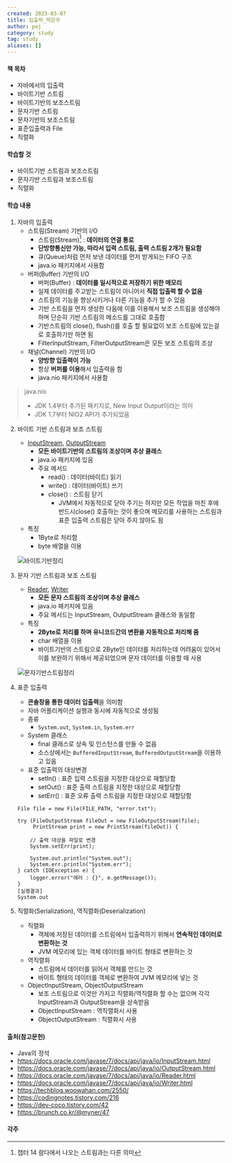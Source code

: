 ```yaml
---
created: 2023-03-07
title: 입출력_박은주
author: pej
category: study
tag: study
aliases: []
---
```


#### 책 목차
- 자바에서의 입출력
- 바이트기반 스트림
- 바이트기반의 보조스트림
- 문자기반 스트림
- 문자기반의 보조스트림
- 표준입출력과 File
- 직렬화

#### 학습할 것
- 바이트기반 스트림과 보조스트림
- 문자기반 스트림과 보조스트림
- 직렬화

#### 학습 내용
1. 자바의 입출력
	+ 스트림(Stream) 기반의 I/O
		+ 스트림(Stream)[^1] : **데이터의 연결 통로**
		+ **단방향통신만 가능, 따라서 입력 스트림, 출력 스트림 2개가 필요함**
		+ 큐(Queue)처럼 먼저 보낸 데이터를 먼저 받게되는 FIFO 구조
		+ java.io 패키지에서 사용함
	+ 버퍼(Buffer) 기반의 I/O
		+ 버퍼(Buffer) : **데이터를 일시적으로 저장하기 위한 메모리**
		+ 실제 데이터를 주고받는 스트림이 아니어서 **직접 입출력 할 수 없음**
		+ 스트림의 기능을 향상시키거나 다른 기능을 추가 할 수 있음
		+ 기반 스트림을 먼저 생성한 다음에 이를 이용해서 보조 스트림을 생성해야 하며 단순히 기반 스트림의 메소드를 그대로 호출함
		+ 기반스트림의 close(), flush()를 호출 할 필요없이 보조 스트림에 있는걸로 호출하기만 하면 됨
		+ FilterInputStream, FilterOutputStream은 모든 보조 스트림의 조상 
	+ 채널(Channel) 기반의 I/O
		+ **양방향 입출력이 가능**
		+ 항상 **버퍼를 이용**해서 입출력을 함
		+ java.nio 패키지에서 사용함

> java.nio
> + JDK 1.4부터 추가된 패키지로, New Input Output이라는 의미
> + JDK 1.7부터 NIO2 API가 추가되었음

2. 바이트 기반 스트림과 보조 스트림
	+ [InputStream](https://docs.oracle.com/javase/7/docs/api/java/io/InputStream.html), [OutputStream](https://docs.oracle.com/javase/7/docs/api/java/io/OutputStream.html)
		+ **모든 바이트기반의 스트림의 조상이며 추상 클래스**
		+ java.io 패키지에 있음
		+ 주요 메서드
			+ read() : 데이터(바이트) 읽기
			+ write() : 데이터(바이트) 쓰기 
			+ close() : 스트림 닫기
				+ JVM에서 자동적으로 닫아 주기는 하지만 모든 작업을 마친 후에 반드시close() 호출하는 것이 좋으며 메모리를 사용하는 스트림과 표준 입출력 스트림은 닫아 주지 않아도 됨
	+ 특징
		+ 1Byte로 처리함
		+ byte 배열을 이용
	
	![바이트기반정리](https://img1.daumcdn.net/thumb/R1280x0/?scode=mtistory2&fname=https%3A%2F%2Fblog.kakaocdn.net%2Fdn%2FbF0tA2%2FbtqX1oIEkAO%2FyTdgOxzIyFmYkaBWiSUWoK%2Fimg.png)

3. 문자 기반 스트림과 보조 스트림
	+ [Reader](https://docs.oracle.com/javase/7/docs/api/java/io/Reader.html), [Writer](https://docs.oracle.com/javase/7/docs/api/java/io/Writer.html)
		+ **모든 문자 스트림의 조상이며 추상 클래스**
		+ java.io 패키지에 있음
		+ 주요 메서드는 InputStream, OutputStream 클래스와 동일함
	+ 특징
		+ **2Byte로 처리를 하며 유니코드간의 변환을 자동적으로 처리해 줌**
		+ char 배열을 이용
		+ 바이트기반의 스트림으로 2Byte인 데이터를 처리하는데 어려움이 있어서 이를 보완하기 위해서 제공되었으며 문자 데이터를 이용할 때 사용

	![문자기반스트림정리](https://img1.daumcdn.net/thumb/R1280x0/?scode=mtistory2&fname=https%3A%2F%2Fblog.kakaocdn.net%2Fdn%2FnFpQp%2FbtqXZJftANn%2FYP2X08Fj8BMqzZaw4Hg6ik%2Fimg.png)
4. 표준 입출력
	+ **콘솔창을 통한 데이터 입출력**을 의미함
	+ 자바 어플리케이션 실행과 동시에 자동적으로 생성됨
	+ 종류
		+ `System.out`, `System.in`, `System.err`
	+ System 클래스
		+ final 클래스로 상속 및 인스턴스를 만들 수 없음
		+ 소스상에서는 `BufferedInputStream`, `BufferedOutputStream`을 이용하고 있음
	+ 표준 입출력의 대상변경
		+ setIn() : 표준 입력 스트림을 지정한 대상으로 재할당함
		+ setOut() : 표준 출력 스트림을 지정한 대상으로 재할당함
		+ setErr() : 표준 오류 출력 스트림을 지정한 대상으로 재할당함
	```
	File file = new File(FILE_PATH, "error.txt");

	try (FileOutputStream fileOut = new FileOutputStream(file);
	     PrintStream print = new PrintStream(fileOut)) {
	    
	    // 출력 대상을 파일로 변경
	    System.setErr(print);
	    
	    System.out.println("System.out");
	    System.err.println("System.err");
	} catch (IOException e) {
	    logger.error("에러 : {}", e.getMessage());
	}
	[실행결과]
	System.out
	```
4. 직렬화(Serialization), 역직렬화(Deserialization)
	+ 직렬화 
		+ 객체에 저장된 데이터를 스트림에서 입출력하기 위해서 **연속적인 데이터로 변환하는 것**
		+ JVM 메모리에 있는 객체 데이터를 바이트 형태로 변환하는 것
	+ 역직렬화
		+ 스트림에서 데이터를 읽어서 객체를 만드는 것
		+ 바이트 형태의 데이터를 객체로 변환하여 JVM 메모리에 넣는 것
	+ ObjectInputStream, ObjectOutputStream
		+ 보조 스트림으로 이것만 가지고 직렬화/역직렬화 할 수는 없으며 각각 InputStream과 OutputStream을 상속받음
		+ ObjectInputStream : 역직렬화시 사용
		+ ObjectOutputStream : 직렬화시 사용

#### 출처(참고문헌)
- Java의 정석
- https://docs.oracle.com/javase/7/docs/api/java/io/InputStream.html
- https://docs.oracle.com/javase/7/docs/api/java/io/OutputStream.html
- https://docs.oracle.com/javase/7/docs/api/java/io/Reader.html
- https://docs.oracle.com/javase/7/docs/api/java/io/Writer.html
- https://techblog.woowahan.com/2550/
- https://codingnotes.tistory.com/216
- https://dev-coco.tistory.com/42
- https://brunch.co.kr/@myner/47

#### 각주
[^1]: 챕터 14 람다에서 나오는 스트림과는 다른 의미




